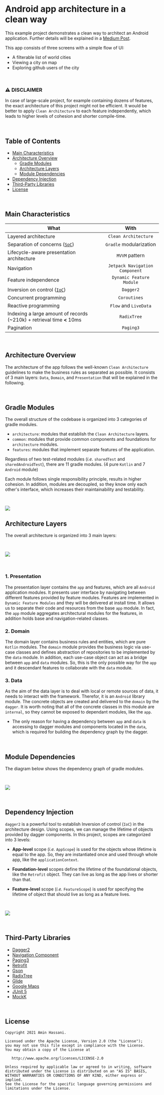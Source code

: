 # Android app architecture in a clean way

This example project demonstrates a clean way to architect an Android application.
Further details will be explained in a [Medium Post](https://medium.com/@aminography/android-app-architecture-in-a-clean-way-91e8b86e4b6f).

This app consists of three screens with a simple flow of UI:
- A filterable list of world cities
- Viewing a city on map
- Exploring github users of the city

<br/>

### :warning: **DISCLAIMER**

In case of large-scale project, for example containing dozens of features, the exact architecture of this project might not be efficient.
It would be better to apply `Clean Architecture` to each feature independently, which leads to higher levels of cohesion and shorter compile-time.

<br/>

Table of Contents
-----------------
- [Main Characteristics](#main-characteristics)
- [Architecture Overview](#architecture-overview)
  - [Gradle Modules](#gradle-modules)
  - [Architecture Layers](#architecture-layers)
  - [Module Dependencies](#module-dependencies)
- [Dependency Injection](#dependency-injection)
- [Third-Party Libraries](#third-party-libraries)
- [License](#license)

<br/>

Main Characteristics
--------------------

| What | With |
| --- | :---: |
| Layered architecture | `Clean Architecture` |
| Separation of concerns ([`SoC`](https://en.wikipedia.org/wiki/Separation_of_concerns)) | `Gradle` modularization |
| Lifecycle-aware presentation architecture | `MVVM` pattern |
| Navigation | `Jetpack Navigation Component` |
| Feature independence | `Dynamic Feature Module` |
| Inversion on control ([`IoC`](https://en.wikipedia.org/wiki/Inversion_of_control)) | `Dagger2` |
| Concurrent programming | `Coroutines` |
| Reactive programming | `Flow` and `LiveData` |
| Indexing a large amount of records (~210k) + retrieval time **<** 10ms | `RadixTree` |
| Pagination | `Paging3` |

<br/>

Architecture Overview
---------------------
The architecture of the app follows the well-known `Clean Architecture` guidelines to make the business rules as separated as possible.
It consists of 3 main layers: `Data`, `Domain`, and `Presentation` that will be explained in the following.

<br/>

##  Gradle Modules
The overall structure of the codebase is organized into 3 categories of gradle modules.

- `architecture`: modules that establish the `Clean Architecture` layers.
- `common`: modules that provide common components and foundations for `architecture` modules.
- `features`: modules that implement separate features of the application.

Regardless of two test-related modules (*i.e.* `sharedTest` and `sharedAndroidTest`), there are 11 gradle modules. (4 pure `Kotlin` and 7 `Android` module)

Each module follows single responsibility principle, results in higher cohesion.
In addition, modules are decoupled, so they know only each other's interface, which increases their maintainability and testability.

<br/>

![](/static/modules.png)
<br/>

##  Architecture Layers
The overall architecture is organized into 3 main layers:

<br/>

![](/static/layers.svg)

<br/>

### 1. Presentation
The presentation layer contains the `app` and features, which are all `Android` application modules.
It presents user interface by navigating between different features provided by feature modules.
Features are implemented in `Dynamic Feature Modules` and they will be delivered at install time.
It allows us to separate their code and resources from the base `app` module.
In fact, the `app` module aggregates architectural modules for the features, in addition holds base and navigation-related classes.

### 2. Domain
The domain layer contains business rules and entities, which are pure `Kotlin` modules.
The `domain` module provides the business logic via use-case classes and defines abstraction of repositories to be implemented by the `data` module.
In addition, each use-case object can act as a bridge between `app` and `data` modules.
So, this is the only possible way for the `app` and it descendant features to collaborate with the `data` module.

### 3. Data
As the aim of the data layer is to deal with local or remote sources of data, it needs to interact with the framework.
Therefor, it is an `Android` library module.
The concrete objects are created and delivered to the `domain` by the `dagger`.
It is worth noting that all of the concrete classes in this module are `internal`, so they cannot be exposed to dependant modules, like the `app`.

- The only reason for having a dependency between `app` and `data` is accessing to dagger modules and components located in the `data`, which is required for building the dependency graph by the dagger.

<br/>

## Module Dependencies
The diagram below shows the dependency graph of gradle modules.

<br/>

![](/static/modules.svg)

<br/>

Dependency Injection
--------------------
`dagger2` is a powerful tool to establish Inversion of control (`IoC`) in the architecture design.
Using scopes, we can manage the lifetime of objects provided by dagger components.
In this project, scopes are categorized into 3 levels:

- **App-level** scope (*i.e.* `AppScope`) is used for the objects whose lifetime is equal to the app.
So, they are instantiated once and used through whole app, like the `applicationContext`.

- **Foundation-level** scopes define the lifetime of the foundational objects, like the `Retrofit` object.
They can live as long as the app lives or shorter than that.

- **Feature-level** scope (*i.e.* `FeatureScope`) is used for specifying the lifetime of object that should live as long as a feature lives.

<br/>

![](/static/scopes.svg)

<br/>

Third-Party Libraries
-------------------
- [Dagger2](https://dagger.dev)
- [Navigation Component](https://developer.android.com/guide/navigation)
- [Paging3](https://developer.android.com/topic/libraries/architecture/paging/v3-overview)
- [Retrofit](https://square.github.io/retrofit)
- [Gson](https://github.com/google/gson)
- [RadixTree](https://github.com/aminography/RadixTree)
- [Glide](https://bumptech.github.io/glide)
- [Google Maps](https://developers.google.com/maps/documentation/android-sdk/overview)
- [JUnit 5](https://junit.org/junit5/docs/current/user-guide)
- [MockK](https://mockk.io)

<br/>

License
--------
```
Copyright 2021 Amin Hassani.

Licensed under the Apache License, Version 2.0 (the "License");
you may not use this file except in compliance with the License.
You may obtain a copy of the License at

   http://www.apache.org/licenses/LICENSE-2.0

Unless required by applicable law or agreed to in writing, software
distributed under the License is distributed on an "AS IS" BASIS,
WITHOUT WARRANTIES OR CONDITIONS OF ANY KIND, either express or implied.
See the License for the specific language governing permissions and
limitations under the License.
```
